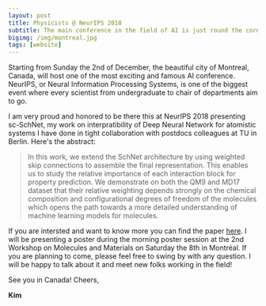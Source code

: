 ```yaml
---
layout: post
title: Physicists @ NeurIPS 2018
subtitle: The main conference in the field of AI is just round the corner 
bigimg: /img/montreal.jpg
tags: [website]
---
```

Starting from Sunday the 2nd of December, the beautiful city of Montreal, Canada, will host one of the most exciting and famous AI conference.   
NeurIPS, or Neural Information Processing Systems, is one of the biggest event where every scientist from undergraduate to chair of departments aim to go.  

I am very proud and honored to be there this at NeurIPS 2018 presenting sc-SchNet, my work on interpratibility of Deep Neural Network for atomistic systems I have done in tight collaboration
with postdocs colleagues at TU in Berlin. 
Here's the abstract:

>In this work, we extend the SchNet architecture by using weighted skip connections to assemble the final representation. This enables us to study the relative importance of each interaction block for property prediction. We demonstrate on both the QM9 and MD17 dataset that their relative weighting depends strongly on the chemical composition and configurational degrees of freedom of the molecules which opens the path towards a more detailed understanding of machine learning models for molecules.

If you are intersted and want to know more you can find the paper [here]().
I will be presenting a poster during the morning poster session at the 2nd Workshop on Molecules and Materials on Saturday the 8th in Montréal.
If you are planning to come, please feel free to swing by with any question. I will be happy to talk about it and meet new folks working in the field!

See you in Canada!
Cheers,

**Kim**
